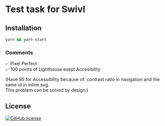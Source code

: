 # Test task for Swivl

## Installation

```bash
yarn && yarn start
```

### Comments

✅ Pixel Perfect <br>
✅ 100 points of Lighthouse exept Accesibility

(Have 95 for Accessibility because of: contrast ratio in navigation and the same id in inline svg. <br>
This problem can be solved by design.)

## License

[![GitHub license](https://img.shields.io/badge/license-MIT-blue.svg)](https://github.com/parovozik787/ttfs/blob/master/LICENSE)
